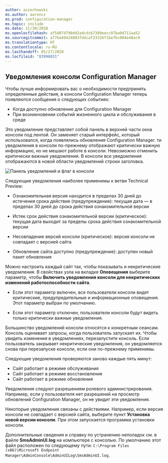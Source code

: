 ```yaml
---
author: aczechowski
ms.author: aaroncz
ms.prod: configuration-manager
ms.topic: include
ms.date: 11/30/2018
ms.openlocfilehash: af5d074790dd2adcdc67309eecc07ba9d711aa52
ms.sourcegitcommit: a77ba49424803fddcaf23326f1befbc004e48ac9
ms.translationtype: HT
ms.contentlocale: ru-RU
ms.lasthandoff: 05/27/2020
ms.locfileid: "83998031"
---
```

## <a name="configuration-manager-console-notifications"></a><a name="bkmk_notify"></a> Уведомления консоли Configuration Manager
<!--1318035-->
Чтобы лучше информировать вас о необходимости предпринять определенные действия, в консоли Configuration Manager теперь появляются сообщения о следующих событиях:
- Когда доступно обновление для Configuration Manager
- При возникновении событий жизненного цикла и обслуживания в среде

Это уведомление представляет собой панель в верхней части окна консоли под лентой. Он заменяет старый интерфейс, который использовался, когда появлялись обновления Configuration Manager. ти уведомления в консоли по-прежнему отображают критически важную информацию, но не мешают работе в консоли. Невозможно отменить критически важные уведомления. В консоли все уведомления отображаются в новой области уведомлений строки заголовка. 

![Панель уведомлений и флаг в консоли](../../media/1318035-notify-eval-version-expired.png)

Следующие уведомления наиболее применимы к ветви Technical Preview:  

- Ознакомительная версия находится в пределах 30 дней до истечения срока действия (предупреждение): текущая дата — в пределах 30 дней до срока действия ознакомительной версии  

- Истек срок действия ознакомительной версии (критическое): текущая дата выходит за пределы срока действия ознакомительной версии  

- Несовпадение версий консоли (критическое): версия консоли не совпадает с версией сайта  

- Обновление сайта доступно (предупреждение): доступен новый пакет обновления  


Можно настроить каждый сайт так, чтобы показывать и некритические уведомления. В свойствах узла на вкладке **Оповещения** выберите параметр, чтобы **Включить уведомления консоли для некритических изменений работоспособности сайта**. 

- Если этот параметр включен, все пользователи консоли видят критические, предупредительные и информационные оповещения. Этот параметр выбран по умолчанию.  

- Если этот параметр отключен, пользователи консоли будут видеть только критически важные уведомления.  

Большинство уведомлений консоли относятся к конкретным сеансам. Консоль оценивает запросы, когда пользователь запускает их. Чтобы увидеть изменения в уведомлениях, перезапустите консоль. Если пользователь закрывает некритические уведомления, он уведомляется снова при перезапуске консоли, если они по-прежнему применимы. 

Следующие уведомления проверяются заново каждые пять минут:
- Сайт работает в режиме обслуживания  
- Сайт работает в режиме восстановления  
- Сайт работает в режиме обновления  

Уведомления следуют разрешениям ролевого администрирования. Например, если у пользователя нет разрешений на просмотр обновлений Configuration Manager, он не увидит эти уведомления.

Некоторые уведомления связаны с действиями. Например, если версия консоли не совпадает с версией сайта, выберите пункт **Установка новой версии консоли**. При этом запускается программа установки консоли. 

Дополнительные сведения и справку по устранению неполадок см. в файле **SmsAdminUI.log** на компьютере с консолью. По умолчанию этот файл расположен по следующему пути: `C:\Program Files (x86)\Microsoft Endpoint Manager\AdminConsole\AdminUILog\SmsAdminUI.log`.

